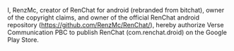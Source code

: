 I, RenzMc, creator of RenChat for android (rebranded from bitchat), owner of the copyright claims, and owner of the official RenChat android repository (https://github.com/RenzMc/RenChat/), hereby authorize Verse Communication PBC to publish RenChat (com.renchat.droid) on the Google Play Store.

